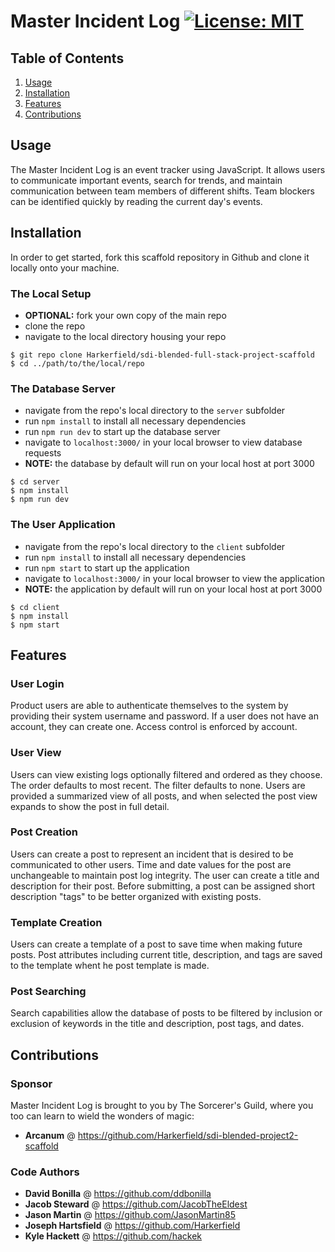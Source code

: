 # Master Incident Log [![License: MIT](https://img.shields.io/badge/License-MIT-yellow.svg)](https://opensource.org/licenses/MIT)

## Table of Contents
1. [Usage](#usage)
3. [Installation](#installation)
2. [Features](#features)
4. [Contributions](#contributions)

## Usage
The Master Incident Log is an event tracker using JavaScript. It allows users to communicate important events, search for trends, and maintain communication between team members of different shifts. Team blockers can be identified quickly by reading the current day's events.

## Installation
In order to get started, fork this scaffold repository in Github and clone it locally onto your machine.

### The Local Setup
* **OPTIONAL:** fork your own copy of the main repo
* clone the repo
* navigate to the local directory housing your repo
```
$ git repo clone Harkerfield/sdi-blended-full-stack-project-scaffold
$ cd ../path/to/the/local/repo
```

### The Database Server
* navigate from the repo's local directory to the `server` subfolder
* run `npm install` to install all necessary dependencies
* run `npm run dev` to start up the database server
* navigate to `localhost:3000/` in your local browser to view database requests
* **NOTE:** the database by default will run on your local host at port 3000
```
$ cd server
$ npm install
$ npm run dev
```

### The User Application
* navigate from the repo's local directory to the `client` subfolder
* run `npm install` to install all necessary dependencies
* run `npm start` to start up the application
* navigate to `localhost:3000/` in your local browser to view the application
* **NOTE:** the application by default will run on your local host at port 3000
```
$ cd client
$ npm install
$ npm start
```

## Features

### User Login
Product users are able to authenticate themselves to the system by providing their system username and password. If a user does not have an account, they can create one. Access control is enforced by account.

### User View
Users can view existing logs optionally filtered and ordered as they choose. The order defaults to most recent. The filter defaults to none. Users are provided a summarized view of all posts, and when selected the post view expands to show the post in full detail.

### Post Creation
Users can create a post to represent an incident that is desired to be communicated to other users. Time and date values for the post are unchangeable to maintain post log integrity. The user can create a title and description for their post. Before submitting, a post can be assigned short description "tags" to be better organized with existing posts.

### Template Creation
Users can create a template of a post to save time when making future posts. Post attributes including current title, description, and tags are saved to the template whent he post template is made. 

### Post Searching
Search capabilities allow the database of posts to be filtered by inclusion or exclusion of keywords in the title and description, post tags, and dates.

## Contributions

### Sponsor
Master Incident Log is brought to you by The Sorcerer's Guild, where you too can learn to wield the wonders of magic:
* **Arcanum** @ https://github.com/Harkerfield/sdi-blended-project2-scaffold

### Code Authors
* **David Bonilla** @ https://github.com/ddbonilla
* **Jacob Steward** @ https://github.com/JacobTheEldest
* **Jason Martin** @ https://github.com/JasonMartin85
* **Joseph Hartsfield** @ https://github.com/Harkerfield
* **Kyle Hackett** @ https://github.com/hackek

